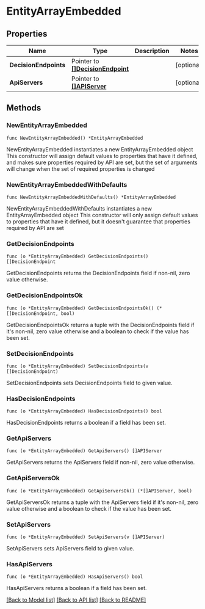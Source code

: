 # EntityArrayEmbedded

## Properties

Name | Type | Description | Notes
------------ | ------------- | ------------- | -------------
**DecisionEndpoints** | Pointer to [**[]DecisionEndpoint**](DecisionEndpoint.md) |  | [optional] 
**ApiServers** | Pointer to [**[]APIServer**](APIServer.md) |  | [optional] 

## Methods

### NewEntityArrayEmbedded

`func NewEntityArrayEmbedded() *EntityArrayEmbedded`

NewEntityArrayEmbedded instantiates a new EntityArrayEmbedded object
This constructor will assign default values to properties that have it defined,
and makes sure properties required by API are set, but the set of arguments
will change when the set of required properties is changed

### NewEntityArrayEmbeddedWithDefaults

`func NewEntityArrayEmbeddedWithDefaults() *EntityArrayEmbedded`

NewEntityArrayEmbeddedWithDefaults instantiates a new EntityArrayEmbedded object
This constructor will only assign default values to properties that have it defined,
but it doesn't guarantee that properties required by API are set

### GetDecisionEndpoints

`func (o *EntityArrayEmbedded) GetDecisionEndpoints() []DecisionEndpoint`

GetDecisionEndpoints returns the DecisionEndpoints field if non-nil, zero value otherwise.

### GetDecisionEndpointsOk

`func (o *EntityArrayEmbedded) GetDecisionEndpointsOk() (*[]DecisionEndpoint, bool)`

GetDecisionEndpointsOk returns a tuple with the DecisionEndpoints field if it's non-nil, zero value otherwise
and a boolean to check if the value has been set.

### SetDecisionEndpoints

`func (o *EntityArrayEmbedded) SetDecisionEndpoints(v []DecisionEndpoint)`

SetDecisionEndpoints sets DecisionEndpoints field to given value.

### HasDecisionEndpoints

`func (o *EntityArrayEmbedded) HasDecisionEndpoints() bool`

HasDecisionEndpoints returns a boolean if a field has been set.

### GetApiServers

`func (o *EntityArrayEmbedded) GetApiServers() []APIServer`

GetApiServers returns the ApiServers field if non-nil, zero value otherwise.

### GetApiServersOk

`func (o *EntityArrayEmbedded) GetApiServersOk() (*[]APIServer, bool)`

GetApiServersOk returns a tuple with the ApiServers field if it's non-nil, zero value otherwise
and a boolean to check if the value has been set.

### SetApiServers

`func (o *EntityArrayEmbedded) SetApiServers(v []APIServer)`

SetApiServers sets ApiServers field to given value.

### HasApiServers

`func (o *EntityArrayEmbedded) HasApiServers() bool`

HasApiServers returns a boolean if a field has been set.


[[Back to Model list]](../README.md#documentation-for-models) [[Back to API list]](../README.md#documentation-for-api-endpoints) [[Back to README]](../README.md)


